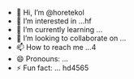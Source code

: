 - 👋 Hi, I’m @horetekol
- 👀 I’m interested in ...hf
- 🌱 I’m currently learning ...
- 💞️ I’m looking to collaborate on ...
- 📫 How to reach me ...4
- 😄 Pronouns: ...
- ⚡ Fun fact: ...
hd4565
<!---ddd95dfgdf
horetekol/horetekol is a ✨ special ✨ repositorsdfy becasduse its `README.md` (this file) appears on your GitHub profile.
You can click the Preview link to take a look at your changes.63fhghfg
